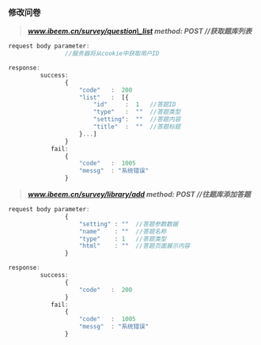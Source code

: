 ### 修改问卷

> _**www.ibeem.cn/survey/question\_list          method: POST       //获取题库列表**_

```js
request body parameter:
                //服务器将从cookie中获取用户ID

response:
         success: 
                {
                    "code"   :  200
                    "list"   :  [{
                        "id"     :  1   //答题ID
                        "type"   :  ""  //答题类型
                        "setting":  ""  //答题内容
                        "title"  :  ""  //答题标题
                    }...]
                }
            fail: 
                {
                    "code"   :  1005
                    "messg"  : "系统错误"
                }
```

> _**www.ibeem.cn/survey/library/add      method: POST     //往题库添加答题**_

```js
request body parameter:
                {
                    "setting" : ""  //答题参数数据
                    "name"    : ""  //答题名称
                    "type"    : 1   //答题类型
                    "html"    : ""  //答题页面展示内容
                }

response:
         success: 
                {
                    "code"   :  200
                }
            fail: 
                {
                    "code"   :  1005
                    "messg"  : "系统错误"
                }
```



